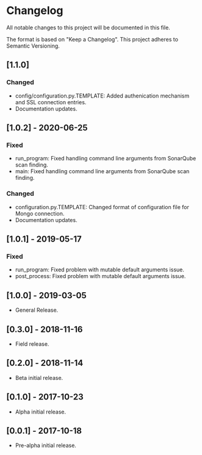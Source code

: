 # Changelog
All notable changes to this project will be documented in this file.

The format is based on "Keep a Changelog".  This project adheres to Semantic Versioning.


## [1.1.0]
### Changed
- config/configuration.py.TEMPLATE:  Added authenication mechanism and SSL connection entries.
- Documentation updates.


## [1.0.2] - 2020-06-25
### Fixed
- run_program:  Fixed handling command line arguments from SonarQube scan finding.
- main:  Fixed handling command line arguments from SonarQube scan finding.

### Changed
- configuration.py.TEMPLATE:  Changed format of configuration file for Mongo connection.
- Documentation updates.


## [1.0.1] - 2019-05-17
### Fixed
- run_program:  Fixed problem with mutable default arguments issue.
- post_process:  Fixed problem with mutable default arguments issue.


## [1.0.0] - 2019-03-05
- General Release.


## [0.3.0] - 2018-11-16
- Field release.


## [0.2.0] - 2018-11-14
- Beta initial release.


## [0.1.0] - 2017-10-23
- Alpha initial release.


## [0.0.1] - 2017-10-18
- Pre-alpha initial release.

